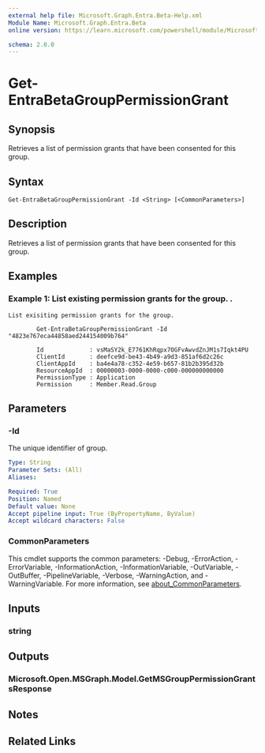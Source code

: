 ```yaml
---
external help file: Microsoft.Graph.Entra.Beta-Help.xml
Module Name: Microsoft.Graph.Entra.Beta
online version: https://learn.microsoft.com/powershell/module/Microsoft.Graph.Entra.Beta/Get-EntraBetaGroupPermissionGrant

schema: 2.0.0
---
```


# Get-EntraBetaGroupPermissionGrant

## Synopsis
Retrieves a list of permission grants that have been consented for this group.

## Syntax

```
Get-EntraBetaGroupPermissionGrant -Id <String> [<CommonParameters>]
```

## Description
Retrieves a list of permission grants that have been consented for this group.

## Examples

### Example 1: List existing permission grants for the group. .
```
List exisiting permission grants for the group.
		
		Get-EntraBetaGroupPermissionGrant -Id "4823e767eca44858aed244154009b764" 

		Id             : vsMaSY2k_E7761KhRqpx7OGFvAwvdZnJM1s7Iqkt4PU
		ClientId       : deefce9d-be43-4b49-a9d3-851af6d2c26c
		ClientAppId    : ba4e4a78-c352-4e59-b657-81b2b395d32b
		ResourceAppId  : 00000003-0000-0000-c000-000000000000
		PermissionType : Application
		Permission     : Member.Read.Group
```

## Parameters

### -Id
The unique identifier of group.

```yaml
Type: String
Parameter Sets: (All)
Aliases:

Required: True
Position: Named
Default value: None
Accept pipeline input: True (ByPropertyName, ByValue)
Accept wildcard characters: False
```

### CommonParameters
This cmdlet supports the common parameters: -Debug, -ErrorAction, -ErrorVariable, -InformationAction, -InformationVariable, -OutVariable, -OutBuffer, -PipelineVariable, -Verbose, -WarningAction, and -WarningVariable. For more information, see [about_CommonParameters](https://go.microsoft.com/fwlink/?LinkID=113216).

## Inputs

### string
## Outputs

### Microsoft.Open.MSGraph.Model.GetMSGroupPermissionGrantsResponse
## Notes

## Related Links
